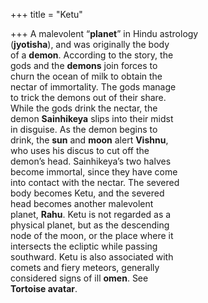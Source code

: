 +++
title = "Ketu"

+++
A malevolent “**planet**” in Hindu astrology  
(**jyotisha**), and was originally the body  
of a **demon**. According to the story, the  
gods and the **demons** join forces to  
churn the ocean of milk to obtain the  
nectar of immortality. The gods manage  
to trick the demons out of their share.  
While the gods drink the nectar, the  
demon **Sainhikeya** slips into their midst  
in disguise. As the demon begins to  
drink, the **sun** and **moon** alert **Vishnu**,  
who uses his discus to cut off the  
demon’s head. Sainhikeya’s two halves  
become immortal, since they have come  
into contact with the nectar. The severed  
body becomes Ketu, and the severed  
head becomes another malevolent  
planet, **Rahu**. Ketu is not regarded as a  
physical planet, but as the descending  
node of the moon, or the place where it  
intersects the ecliptic while passing  
southward. Ketu is also associated with  
comets and fiery meteors, generally  
considered signs of ill **omen**. See  
**Tortoise avatar**.